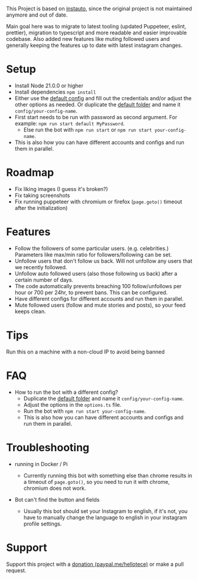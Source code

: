 This Project is based on [instauto](https://github.com/mifi/instauto), since the original project is not maintained anymore and out of date.

Main goal here was to migrate to latest tooling (updated Puppeteer, eslint, prettier), migration to typescript and more readable and easier improvable codebase.
Also added new features like muting followed users and generally keeping the features up to date with latest instagram changes.

# Setup

- Install Node 21.0.0 or higher
- Install dependencies `npm install`
- Either use the [default config](config/default/options.ts) and fill out the credentials and/or adjust the other options as needed. Or duplicate the [default folder](config/default) and name it `config/your-config-name`.
- First start needs to be run with password as second argument. For example: `npm run start default MyPassword`.
  - Else run the bot with `npm run start` or `npm run start your-config-name`.
- This is also how you can have different accounts and configs and run them in parallel.

# Roadmap

- Fix liking images (I guess it's broken?)
- Fix taking screenshots
- Fix running puppeteer with chromium or firefox (`page.goto()` timeout after the initialization)

# Features

- Follow the followers of some particular users. (e.g. celebrities.) Parameters like max/min ratio for followers/following can be set.
- Unfollow users that don't follow us back. Will not unfollow any users that we recently followed.
- Unfollow auto followed users (also those following us back) after a certain number of days.
- The code automatically prevents breaching 100 follow/unfollows per hour or 700 per 24hr, to prevent bans. This can be configured.
- Have different configs for different accounts and run them in parallel.
- Mute followed users (follow and mute stories and posts), so your feed keeps clean.

# Tips

Run this on a machine with a non-cloud IP to avoid being banned

# FAQ

- How to run the bot with a different config?
  - Duplicate the [default folder](config/default) and name it `config/your-config-name`.
  - Adjust the options in the `options.ts` file.
  - Run the bot with `npm run start your-config-name`.
  - This is also how you can have different accounts and configs and run them in parallel.

# Troubleshooting

- running in Docker / Pi
  - Currently running this bot with something else than chrome results in a timeout of `page.goto()`, so you need to run it with chrome, chromium does not work.

- Bot can't find the button and fields
  - Usually this bot should set your Instagram to english, if it's not, you have to manually change the language to english in your instagram profile settings.

# Support

Support this project with a [donation (paypal.me/hellotece)](https://paypal.me/hellotece) or make a pull request.
